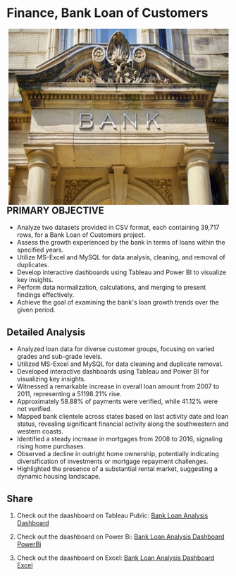 # Finance, Bank Loan of Customers



<img align="right" width="500" height="400" src="https://github.com/piiyuush/Finance--Bank-Loan-of-Customers/blob/main/pic/b.jpg?raw=true">

## PRIMARY OBJECTIVE
* Analyze two datasets provided in CSV format, each containing 39,717 rows, for a Bank Loan of Customers project.
* Assess the growth experienced by the bank in terms of loans within the specified years.
* Utilize MS-Excel and MySQL for data analysis, cleaning, and removal of duplicates.
* Develop interactive dashboards using Tableau and Power BI to visualize key insights.
* Perform data normalization, calculations, and merging to present findings effectively.
* Achieve the goal of examining the bank's loan growth trends over the given period.

## Detailed Analysis 
* Analyzed loan data for diverse customer groups, focusing on varied grades and sub-grade levels.
* Utilized MS-Excel and MySQL for data cleaning and duplicate removal.
* Developed interactive dashboards using Tableau and Power BI for visualizing key insights.
* Witnessed a remarkable increase in overall loan amount from 2007 to 2011, representing a 51198.21% rise.
* Approximately 58.88% of payments were verified, while 41.12% were not verified.
* Mapped bank clientele across states based on last activity date and loan status, revealing significant financial activity along the southwestern and western coasts.
* Identified a steady increase in mortgages from 2008 to 2016, signaling rising home purchases.
* Observed a decline in outright home ownership, potentially indicating diversification of investments or mortgage repayment challenges.
* Highlighted the presence of a substantial rental market, suggesting a dynamic housing landscape.

## Share
1. Check out the daashboard on Tableau Public: [Bank Loan Analysis Dashboard](https://public.tableau.com/views/BankloanofcustomersProject11/DASHBOARD?:language=en-US&:sid=&:display_count=n&:origin=viz_share_link)

2. Check out the daashboard on Power Bi: [Bank Loan Analysis Dashboard PowerBi](https://1drv.ms/u/s!AlytrAVHGy4Dgqp7t8wF16x5vGW2ug?e=GDUBin)

3. Check out the daashboard on Excel: [Bank Loan Analysis Dashboard Excel](https://1drv.ms/x/s!AlytrAVHGy4DgqpKQubTzQHyIx-CHg?e=jlNCDm)
